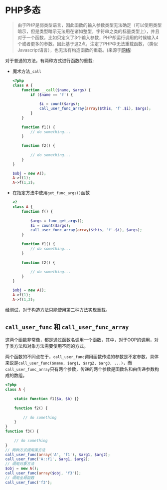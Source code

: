 # PHP多态

> 由于PHP是弱类型语言，因此函数的输入参数类型无法确定（可以使用类型暗示，但是类型暗示无法用在诸如整型，字符串之类的标量类型上），并且对于一个函数，比如只定义了3个输入参数，PHP却运行调用的时候输入4个或者更多的参数。因此基于这2点，注定了PHP中无法重载函数，（类似Javascript语言），也无法有构造函数的重载。(来源于[网络](https://www.cnblogs.com/endv/p/8583534.html))

对于普通的方法，有两种方式进行函数的重载:

- 魔术方法`_call`

  ```php
  <?php
  class A {
      function __call($name, $args) {
          if ($name == 'f') {
              
              $i = count($args);
              call_user_func_array(array($this, 'f'.$i), $args);
          }
      }
      
      function f1() {
          // do something...
      }
      
      function f2() {
          
          // do something...
      }
  }
  
  $obj = new A();
  A->f(1);
  A->f(1,2);
  ```

- 在指定方法中使用`get_func_args()`函数

  ```php
  <?
  class A {
      function f() {
          
          $args = func_get_args();
          $i = count($args);
          call_user_func_array(array($this, 'f'.$i), $args);
      }
      
      function f1() {
          // do something...
      }
      
      function f2() {
          
          // do something...
      }
  }
  
  $obj = new A();
  A->f(1);
  A->f(1,2);
  ```

经测试，对于构造方法只能使用第二种方法实现重载。

## `call_user_func` 和 `call_user_func_array`

这两个函数非常像，都是通过函数名调用一个函数，其中，对于OOP的调用，对于类方法和对象方法需要使用不同的方式。

两个函数的不同点在于，`call_user_func`调用函数传递的参数是不定参数，具体来说是`call_user_func($name, $arg1, $arg2, $arg3, ...)`，而`call_user_func_array`只有两个参数，传递的两个参数是函数名和由传递参数构成的数组。



```php
<?php
class A {
    
    static function f1($a, $b) {}
    
    function f2() {
        
        // do something
    }
}
function f3() {
    
    // do something
}
// 两种方式调用类方法
call_user_func(array('A', 'f1'), $arg1, $arg2);
call_user_func('A::f1', $arg1, $arg2);
// 调用对象方法
$obj = new A();
call_user_func(array($obj, 'f3'));
// 调用全局函数
call_user_func('f3');
```

